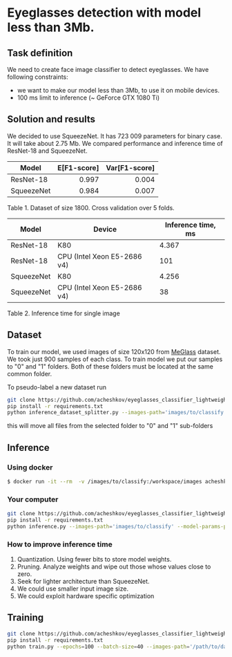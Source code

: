 # Eyeglasses detection with model less than 3Mb.

## Task definition

We need to create face image classifier to detect eyeglasses. We have following constraints: 

* we want to make our model less than 3Mb, to use it on mobile devices.
* 100 ms limit to inference (~ GeForce GTX 1080 Ti)

## Solution and results

We decided to use SqueezeNet. It has 723 009 parameters for binary case. It will take about 2.75 Mb.
We compared performance and inference time of ResNet-18 and SqueezeNet.


| Model | E[F1-score] | Var[F1-score] | 
| ------ | ------: | ------: |
| ResNet-18 | 0.997 | 0.004 |
| SqueezeNet | 0.984 | 0.007 |

Table 1. Dataset of size 1800. Cross validation over 5 folds.


| Model | Device | Inference time, ms | 
| ------ | ------ | ------ |
| ResNet-18 | K80 | 4.367 |
| ResNet-18 | CPU (Intel Xeon E5-2686 v4) | 101 |
| SqueezeNet | K80 | 4.256 |
| SqueezeNet | CPU (Intel Xeon E5-2686 v4) | 38 |

Table 2. Inference time for single image

## Dataset

To train our model, we used images of size 120x120 from [MeGlass](https://github.com/cleardusk/MeGlass) dataset. We took just 900 samples of each class. 
To train model we put our samples to "0" and "1" folders. Both of these folders must be located at the same common folder.

To pseudo-label a new dataset run 
```sh
git clone https://github.com/acheshkov/eyeglasses_classifier_lightweight.git
pip install -r requirements.txt
python inference_dataset_splitter.py --images-path='images/to/classify' --model-params-path='./dist/squeezenet_params'
```
this will move all files from the selected folder to "0" and "1" sub-folders

## Inference

### Using docker 

```sh
$ docker run -it --rm  -v /images/to/classify:/workspace/images acheshkov/glasses
```
### Your computer

```sh
git clone https://github.com/acheshkov/eyeglasses_classifier_lightweight.git
pip install -r requirements.txt
python inference.py --images-path='images/to/classify' --model-params-path='./dist/squeezenet_params'
```

### How to improve inference time

1. Quantization. Using fewer bits to store model weights. 
2. Pruning. Analyze weights and wipe out those whose values close to zero.
3. Seek for lighter architecture than SqueezeNet.
4. We could use smaller input image size.
5. We could exploit hardware specific optimization


## Training
 
```sh
git clone https://github.com/acheshkov/eyeglasses_classifier_lightweight.git
pip install -r requirements.txt
python train.py --epochs=100 --batch-size=40 --images-path='/path/to/dataset'
```
